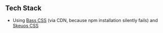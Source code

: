 ## Tech Stack

* Using [Bass CSS](https://basscss.com/#getting-started) (via CDN, because npm installation silently fails) and [Skeuos CSS](https://github.com/daniruiz/skeuos-css/blob/master/css/skeuos.css)